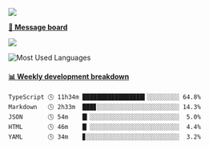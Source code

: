 [![](https://count.getloli.com/get/@SmaIIstars.github.readme)](https://count.getloli.com/)


[**💬 Message board**](https://chat.getloli.com/room/@SmaIIstars.github)

[![](https://chat.getloli.com/room/@SmaIIstars.github/svg?width=600&height=100&limit=20&theme=light&fontSize=14)](https://chat.getloli.com/room/@SmaIIstars.github)


![Most Used Languages](https://github-readme-stats.vercel.app/api/top-langs/?username=SmaIIstars&theme=dark&layout=compact)

<!-- waka-box start -->
#### <a href="https://gist.github.com/e31f5e1b7a15ee54e2fc8fca68aa5e2b" target="_blank">📊 Weekly development breakdown</a>
```text
TypeScript 🕓 11h34m █████████████████▍░░░░░░░░░ 64.8%
Markdown   🕓 2h33m  ███▊░░░░░░░░░░░░░░░░░░░░░░░ 14.3%
JSON       🕓 54m    █▎░░░░░░░░░░░░░░░░░░░░░░░░░  5.0%
HTML       🕓 46m    █▏░░░░░░░░░░░░░░░░░░░░░░░░░  4.4%
YAML       🕓 34m    ▊░░░░░░░░░░░░░░░░░░░░░░░░░░  3.2%
```
<!-- Powered by https://github.com/YouEclipse/waka-box-go . -->
<!-- waka-box end -->
